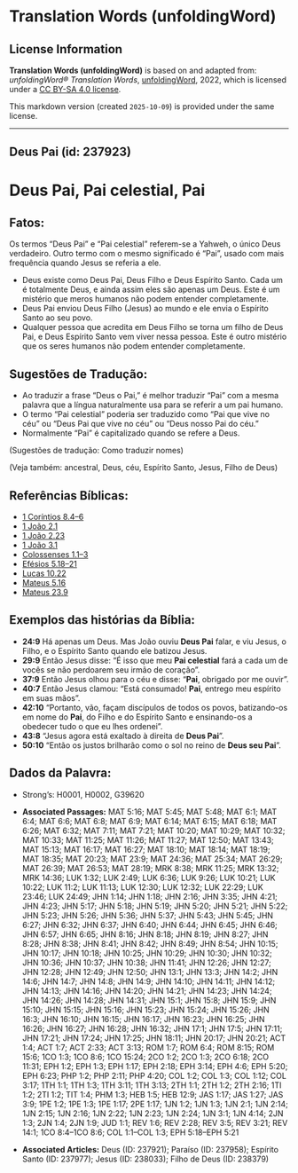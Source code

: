 # Translation Words (unfoldingWord)

## License Information

**Translation Words (unfoldingWord)** is based on and adapted from: _unfoldingWord® Translation Words_, [unfoldingWord](https://unfoldingword.org/utw), 2022, which is licensed under a [CC BY-SA 4.0 license](https://creativecommons.org/licenses/by-sa/4.0/legalcode.en).

This markdown version (created `2025-10-09`) is provided under the same license.



--------------------------------

## Deus Pai (id: 237923)

Deus Pai, Pai celestial, Pai
============================

Fatos:
------

Os termos “Deus Pai” e “Pai celestial” referem\-se a Yahweh, o único Deus verdadeiro. Outro termo com o mesmo significado é “Pai”, usado com mais frequência quando Jesus se referia a ele.

* Deus existe como Deus Pai, Deus Filho e Deus Espírito Santo. Cada um é totalmente Deus, e ainda assim eles são apenas um Deus. Este é um mistério que meros humanos não podem entender completamente.
* Deus Pai enviou Deus Filho (Jesus) ao mundo e ele envia o Espírito Santo ao seu povo.
* Qualquer pessoa que acredita em Deus Filho se torna um filho de Deus Pai, e Deus Espírito Santo vem viver nessa pessoa. Este é outro mistério que os seres humanos não podem entender completamente.

Sugestões de Tradução:
----------------------

* Ao traduzir a frase “Deus o Pai,” é melhor traduzir “Pai” com a mesma palavra que a língua naturalmente usa para se referir a um pai humano.
* O termo “Pai celestial” poderia ser traduzido como “Pai que vive no céu” ou “Deus Pai que vive no céu” ou “Deus nosso Pai do céu.”
* Normalmente “Pai” é capitalizado quando se refere a Deus.

(Sugestões de tradução: Como traduzir nomes)

(Veja também: ancestral, Deus, céu, Espírito Santo, Jesus, Filho de Deus)

Referências Bíblicas:
---------------------

* [1 Coríntios 8\.4–6](https://ref.ly/1Cor8:4-1Cor8:6)
* [1 João 2\.1](https://ref.ly/1John2:1)
* [1 João 2\.23](https://ref.ly/1John2:23)
* [1 João 3\.1](https://ref.ly/1John3:1)
* [Colossenses 1\.1–3](https://ref.ly/Col1:1-Col1:3)
* [Efésios 5\.18–21](https://ref.ly/Eph5:18-Eph5:21)
* [Lucas 10\.22](https://ref.ly/Luke10:22)
* [Mateus 5\.16](https://ref.ly/Matt5:16)
* [Mateus 23\.9](https://ref.ly/Matt23:9)

Exemplos das histórias da Bíblia:
---------------------------------

* **24:9** Há apenas um Deus. Mas João ouviu **Deus Pai** falar, e viu Jesus, o Filho, e o Espírito Santo quando ele batizou Jesus.
* **29:9** Então Jesus disse: “É isso que meu **Pai celestial** fará a cada um de vocês se não perdoarem seu irmão de coração”.
* **37:9** Então Jesus olhou para o céu e disse: “**Pai**, obrigado por me ouvir”.
* **40:7** Então Jesus clamou: “Está consumado! **Pai**, entrego meu espírito em suas mãos”.
* **42:10** “Portanto, vão, façam discípulos de todos os povos, batizando\-os em nome do **Pai**, do Filho e do Espírito Santo e ensinando\-os a obedecer tudo o que eu lhes ordenei”.
* **43:8** “Jesus agora está exaltado à direita de **Deus Pai**”.
* **50:10** “Então os justos brilharão como o sol no reino de **Deus seu Pai**”.

Dados da Palavra:
-----------------

* Strong’s: H0001, H0002, G39620

* **Associated Passages:** MAT 5:16; MAT 5:45; MAT 5:48; MAT 6:1; MAT 6:4; MAT 6:6; MAT 6:8; MAT 6:9; MAT 6:14; MAT 6:15; MAT 6:18; MAT 6:26; MAT 6:32; MAT 7:11; MAT 7:21; MAT 10:20; MAT 10:29; MAT 10:32; MAT 10:33; MAT 11:25; MAT 11:26; MAT 11:27; MAT 12:50; MAT 13:43; MAT 15:13; MAT 16:17; MAT 16:27; MAT 18:10; MAT 18:14; MAT 18:19; MAT 18:35; MAT 20:23; MAT 23:9; MAT 24:36; MAT 25:34; MAT 26:29; MAT 26:39; MAT 26:53; MAT 28:19; MRK 8:38; MRK 11:25; MRK 13:32; MRK 14:36; LUK 1:32; LUK 2:49; LUK 6:36; LUK 9:26; LUK 10:21; LUK 10:22; LUK 11:2; LUK 11:13; LUK 12:30; LUK 12:32; LUK 22:29; LUK 23:46; LUK 24:49; JHN 1:14; JHN 1:18; JHN 2:16; JHN 3:35; JHN 4:21; JHN 4:23; JHN 5:17; JHN 5:18; JHN 5:19; JHN 5:20; JHN 5:21; JHN 5:22; JHN 5:23; JHN 5:26; JHN 5:36; JHN 5:37; JHN 5:43; JHN 5:45; JHN 6:27; JHN 6:32; JHN 6:37; JHN 6:40; JHN 6:44; JHN 6:45; JHN 6:46; JHN 6:57; JHN 6:65; JHN 8:16; JHN 8:18; JHN 8:19; JHN 8:27; JHN 8:28; JHN 8:38; JHN 8:41; JHN 8:42; JHN 8:49; JHN 8:54; JHN 10:15; JHN 10:17; JHN 10:18; JHN 10:25; JHN 10:29; JHN 10:30; JHN 10:32; JHN 10:36; JHN 10:37; JHN 10:38; JHN 11:41; JHN 12:26; JHN 12:27; JHN 12:28; JHN 12:49; JHN 12:50; JHN 13:1; JHN 13:3; JHN 14:2; JHN 14:6; JHN 14:7; JHN 14:8; JHN 14:9; JHN 14:10; JHN 14:11; JHN 14:12; JHN 14:13; JHN 14:16; JHN 14:20; JHN 14:21; JHN 14:23; JHN 14:24; JHN 14:26; JHN 14:28; JHN 14:31; JHN 15:1; JHN 15:8; JHN 15:9; JHN 15:10; JHN 15:15; JHN 15:16; JHN 15:23; JHN 15:24; JHN 15:26; JHN 16:3; JHN 16:10; JHN 16:15; JHN 16:17; JHN 16:23; JHN 16:25; JHN 16:26; JHN 16:27; JHN 16:28; JHN 16:32; JHN 17:1; JHN 17:5; JHN 17:11; JHN 17:21; JHN 17:24; JHN 17:25; JHN 18:11; JHN 20:17; JHN 20:21; ACT 1:4; ACT 1:7; ACT 2:33; ACT 3:13; ROM 1:7; ROM 6:4; ROM 8:15; ROM 15:6; 1CO 1:3; 1CO 8:6; 1CO 15:24; 2CO 1:2; 2CO 1:3; 2CO 6:18; 2CO 11:31; EPH 1:2; EPH 1:3; EPH 1:17; EPH 2:18; EPH 3:14; EPH 4:6; EPH 5:20; EPH 6:23; PHP 1:2; PHP 2:11; PHP 4:20; COL 1:2; COL 1:3; COL 1:12; COL 3:17; 1TH 1:1; 1TH 1:3; 1TH 3:11; 1TH 3:13; 2TH 1:1; 2TH 1:2; 2TH 2:16; 1TI 1:2; 2TI 1:2; TIT 1:4; PHM 1:3; HEB 1:5; HEB 12:9; JAS 1:17; JAS 1:27; JAS 3:9; 1PE 1:2; 1PE 1:3; 1PE 1:17; 2PE 1:17; 1JN 1:2; 1JN 1:3; 1JN 2:1; 1JN 2:14; 1JN 2:15; 1JN 2:16; 1JN 2:22; 1JN 2:23; 1JN 2:24; 1JN 3:1; 1JN 4:14; 2JN 1:3; 2JN 1:4; 2JN 1:9; JUD 1:1; REV 1:6; REV 2:28; REV 3:5; REV 3:21; REV 14:1; 1CO 8:4–1CO 8:6; COL 1:1–COL 1:3; EPH 5:18–EPH 5:21
* **Associated Articles:** Deus (ID: 237921); Paraíso (ID: 237958); Espírito Santo (ID: 237977); Jesus (ID: 238033); Filho de Deus (ID: 238379)

